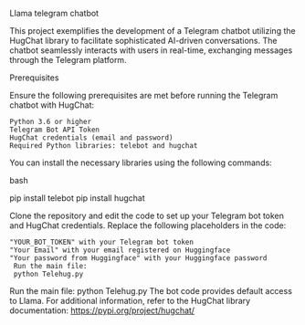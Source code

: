 LIama telegram chatbot


This project exemplifies the development of a Telegram chatbot utilizing the HugChat library to facilitate sophisticated AI-driven conversations. The chatbot seamlessly interacts with users in real-time, exchanging messages through the Telegram platform.


Prerequisites

Ensure the following prerequisites are met before running the Telegram chatbot with HugChat:

    Python 3.6 or higher
    Telegram Bot API Token
    HugChat credentials (email and password)
    Required Python libraries: telebot and hugchat

You can install the necessary libraries using the following commands:

bash

pip install telebot
pip install hugchat

Clone the repository and edit the code to set up your Telegram bot token and HugChat credentials. Replace the following placeholders in the code:

    "YOUR_BOT_TOKEN" with your Telegram bot token
    "Your Email" with your email registered on Huggingface
    "Your password from Huggingface" with your Huggingface password
     Run the main file:
     python Telehug.py

Run the main file:
python Telehug.py
The bot code provides default access to Llama. For additional information, refer to the HugChat library documentation: https://pypi.org/project/hugchat/
